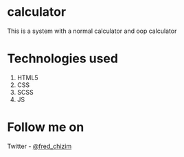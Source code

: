# calculator
This is a system with a normal calculator and oop calculator
# Technologies used
1. HTML5
2. CSS
3. SCSS
4. JS

# Follow me on
Twitter - [@fred_chizim](https://www.twitter.com/fred_chizim "fred")
